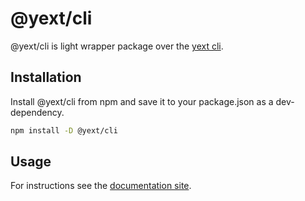 # @yext/cli

@yext/cli is light wrapper package over the [yext cli](https://www.yext.com/platform/features/yext-command-line-interface).

## Installation

Install @yext/cli from npm and save it to your package.json as a dev-dependency.

```bash
npm install -D @yext/cli
```

## Usage

For instructions see the [documentation site](https://hitchhikers.yext.com/guides/cli-getting-started-resources/).
